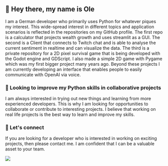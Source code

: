 ## 👋 Hey there, my name is Ole
I am a German developer who primarily uses Python for whatever piques my interest. This wide-spread interest in different topics and application scenarios is reflected in the repositories on my GitHub profile.
The first repo is a calculator that projects wealth growth and uses streamlit as a GUI. The second is a Client that connects to Twitch chat
and is able to analyse the current sentiment in realtime and can visualize the data.
The third is a private repository for a 2D pixel survival game that is being developed with the Godot engine and GDScript. I also made a simple 2D game with Pygame which was my first bigger project many years ago.
Beyond these projects I am currently developing an interface that enables people to easily communicate with OpenAI via voice. 

### 🐍 Looking to improve my Python skills in collaborative projects
I am always interested in trying out new things and learning from more experienced developers.
This is why I am looking for opportunities to collaborate or contribute to interesting projects. I believe that working on real life projects
is the best way to learn and improve my skills.

### 🔗 Let's connect 
If you are looking for a developer who is interested in working on exciting projects,
then please contact me. I am confident that I can be a valuable asset to your team.

<a href="https://github.com/deerzen/deerzen">
  <img align="center" src="https://github-readme-stats.vercel.app/api?username=deerzen&count_private=true&show_icons=true&theme=github_dark&line_height=24&title_color=88c0d0&bg_color=2e3440&icon_color=a3be8c&border_color=d8dee9" />
</a>

